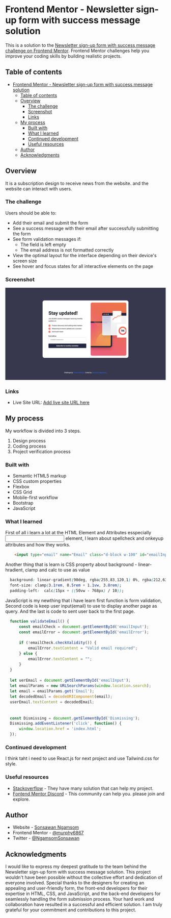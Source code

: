 # Frontend Mentor - Newsletter sign-up form with success message solution

This is a solution to the [Newsletter sign-up form with success message challenge on Frontend Mentor](https://www.frontendmentor.io/challenges/newsletter-signup-form-with-success-message-3FC1AZbNrv). Frontend Mentor challenges help you improve your coding skills by building realistic projects. 

## Table of contents

- [Frontend Mentor - Newsletter sign-up form with success message solution](#frontend-mentor---newsletter-sign-up-form-with-success-message-solution)
  - [Table of contents](#table-of-contents)
  - [Overview](#overview)
    - [The challenge](#the-challenge)
    - [Screenshot](#screenshot)
    - [Links](#links)
  - [My process](#my-process)
    - [Built with](#built-with)
    - [What I learned](#what-i-learned)
    - [Continued development](#continued-development)
    - [Useful resources](#useful-resources)
  - [Author](#author)
  - [Acknowledgments](#acknowledgments)


## Overview
  It is a subscription design to receive news from the website. and the website can interact with users.

### The challenge

Users should be able to:

- Add their email and submit the form
- See a success message with their email after successfully submitting the form
- See form validation messages if:
  - The field is left empty
  - The email address is not formatted correctly
- View the optimal layout for the interface depending on their device's screen size
- See hover and focus states for all interactive elements on the page

### Screenshot

![](./design/Finished.png)


### Links

<!-- - Solution URL: [Add solution URL here](https://your-solution-url.com) -->
- Live Site URL: [Add live site URL here](https://newsletter-signup-form-with-success-m.netlify.app)

## My process
My workflow is divided into 3 steps.
  1. Design process
  2. Coding process
  3. Project verification process

### Built with

- Semantic HTML5 markup
- CSS custom properties
- Flexbox
- CSS Grid
- Mobile-first workflow
- Bootstrap
- JavaScript

### What I learned
First of all i learn a lot at the HTML Element and Attributes esspecially <input> element, I learn about spellcheck and onkeyup attributes and how they works.
```html
    <input type="email" name="Email" class="d-block w-100" id="emailInput" placeholder="email@company.com" spellcheck="false" onkeyup="validateEmail()" required />
```

Another thing that is learn is CSS property about background - linear-hradient, clamp and calc to use as value
```css
  background: linear-gradient(90deg, rgba(255,83,120,1) 0%, rgba(212,63,54,1) 57%, rgba(255,104,66,1) 100%);
  font-size: clamp(3.1rem, 0.5rem + 1.1vw, 3.8rem);
  padding-left:  calc(15px + ((50vw - 768px) / 10));
```

JavaScript is my newthing that i have learn first function is form validation, Second code is keep user input(email) to use to display another page as query. And the last is code to sent user back to the first page.
```js
  function validateEmail() {
      const emailCheck = document.getElementById('emailInput');
      const emailError = document.getElementById('emailError');

      if (!emailCheck.checkValidity()) {
          emailError.textContent = "Valid email required";
      } else {
          emailError.textContent = "";
      }
  }

  let uerEmail = document.getElementById('emailInput');
  let emailParams = new URLSearchParams(window.location.search);
  let email = emailParams.get('Email');
  let decodedEmail = decodeURIComponent(email);
  userEmail.textContent = decodedEmail;


  const Dismissing = document.getElementById('Dismissing');
  Dismissing.addEventListener('click', function() {
      window.location.href = 'index.html';
  });

```

### Continued development
I think taht i need to use React.js for next project and use Tailwind.css for style.


### Useful resources

- [Stackoverflow](https://stackoverflow.com) - They have many solution that can help my project.
- [Fontend Mentor Discord](https://discord.gg/VEPTuyVg) - This community can help you. please join and explore.

## Author

- Website - [Sonsawan Ngamsom](https://www.linkedin.com/in/murphy6867/)
- Frontend Mentor - [@murphy6867](https://www.frontendmentor.io/profile/murphy6867)
- Twitter - [@NgamsomSonsawan](https://twitter.com/NgamsomSonsawan)

## Acknowledgments

I would like to express my deepest gratitude to the team behind the Newsletter sign-up form with success message solution. This project wouldn't have been possible without the collective effort and dedication of everyone involved. Special thanks to the designers for creating an appealing and user-friendly form, the front-end developers for their expertise in HTML, CSS, and JavaScript, and the back-end developers for seamlessly handling the form submission process. Your hard work and collaboration have resulted in a successful and efficient solution. I am truly grateful for your commitment and contributions to this project.
